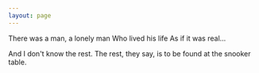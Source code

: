 ```yaml
---
layout: page
---
```


There was a man, a lonely man
Who lived his life As if it was real...


And I don't know the rest.
The rest, they say, is to be found at the snooker table.
